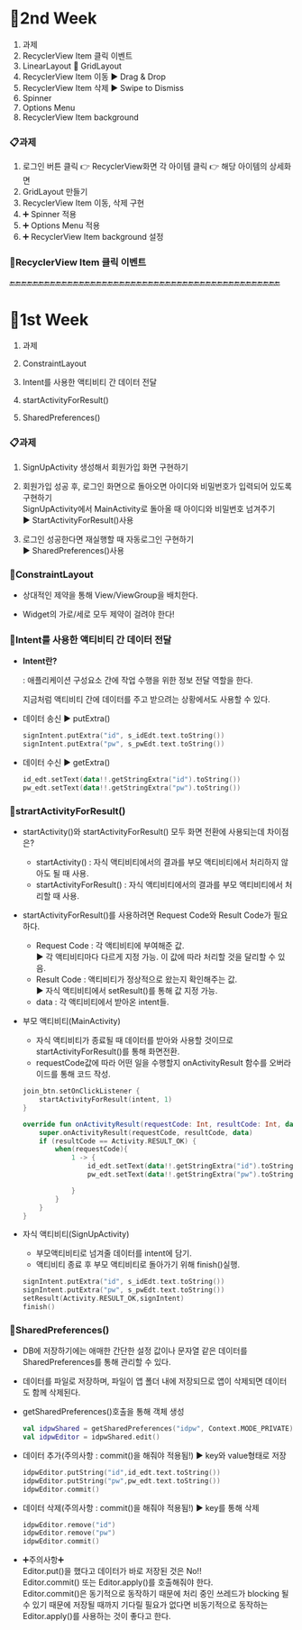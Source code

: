 # 🚩2nd Week

1. 과제
2. RecyclerView  Item 클릭 이벤트
3. LinearLayout 🔄 GridLayout
4. RecyclerView Item 이동 ▶ Drag & Drop
5. RecyclerView Item 삭제 ▶ Swipe to Dismiss
6. Spinner
7. Options Menu
8. RecyclerView Item background



### 📋과제

1. 로그인 버튼 클릭 👉 RecyclerView화면
   각 아이템 클릭 👉 해당 아이템의 상세화면
2. GridLayout 만들기
3. RecyclerView Item 이동, 삭제 구현
4. ➕ Spinner 적용
5. ➕ Options Menu 적용
6. ➕  RecyclerView Item background 설정



### 🍫RecyclerView Item 클릭 이벤트

🔚🔚🔚🔚🔚🔚🔚🔚🔚🔚🔚🔚🔚🔚🔚🔚🔚🔚🔚🔚🔚🔚🔚🔚🔚🔚🔚🔚🔚🔚🔚🔚🔚🔚🔚🔚🔚🔚🔚🔚🔚🔚🔚🔚🔚🔚🔚

# 🚩1st Week

1. 과제

2. ConstraintLayout

3. Intent를 사용한 액티비티 간 데이터 전달

4. startActivityForResult()

5. SharedPreferences()

   

### 📋과제

1. SignUpActivity 생성해서 회원가입 화면 구현하기

2. 회원가입 성공 후, 로그인 화면으로 돌아오면 아이디와 비밀번호가 입력되어 있도록 구현하기<br>
   SignUpActivity에서 MainActivity로 돌아올 때 아이디와 비밀번호 넘겨주기 <br>
   ▶ StartActivityForResult()사용

3. 로그인 성공한다면 재실행할 때 자동로그인 구현하기<br>
   ▶ SharedPreferences()사용

   

### 🍭ConstraintLayout

- 상대적인 제약을 통해 View/ViewGroup을 배치한다.

- Widget의 가로/세로 모두 제약이 걸려야 한다!

  

### 🍭Intent를 사용한 액티비티 간 데이터 전달

- **Intent란?**

  : 애플리케이션 구성요소 간에 작업 수행을 위한 정보 전달 역할을 한다.

  지금처럼 액티비티 간에 데이터를 주고 받으려는  상황에서도 사용할 수 있다.

- 데이터 송신 ▶ putExtra()

  ```kotlin
  signIntent.putExtra("id", s_idEdt.text.toString())
  signIntent.putExtra("pw", s_pwEdt.text.toString())
  ```

- 데이터 수신 ▶ getExtra()

  ```kotlin
  id_edt.setText(data!!.getStringExtra("id").toString())
  pw_edt.setText(data!!.getStringExtra("pw").toString())
  ```

  

### 🍭strartActivityForResult()

- startActivity()와 startActivityForResult() 모두 화면 전환에 사용되는데 차이점은?

  - startActivity() : 자식 액티비티에서의 결과를 부모 액티비티에서 처리하지 않아도 될 때 사용.
  - startActivityForResult() : 자식 액티비티에서의 결과를 부모 액티비티에서 처리할 때 사용.

- startActivityForResult()를 사용하려면 Request Code와 Result Code가 필요하다. 

  - Request Code : 각 액티비티에 부여해준 값.<br>
    ▶ 각 액티비티마다 다르게 지정 가능. 이 값에 따라 처리할 것을 달리할 수 있음.
  - Result Code : 액티비티가 정상적으로 왔는지 확인해주는 값.<br>
    ▶ 자식 액티비티에서 setResult()를 통해 값 지정 가능.
  - data : 각 액티비티에서 받아온 intent들.

- 부모 액티비티(MainActivity)

  - 자식 액티비티가 종료될 때 데이터를 받아와 사용할 것이므로 startActivityForResult()를 통해 화면전환.
  - requestCode값에 따라 어떤 일을 수행할지 onActivityResult 함수를 오버라이드를 통해 코드 작성.

  ```kotlin
  join_btn.setOnClickListener {
      startActivityForResult(intent, 1)
  }
  ```

  ```kotlin
  override fun onActivityResult(requestCode: Int, resultCode: Int, data: Intent?) {
      super.onActivityResult(requestCode, resultCode, data)
      if (resultCode == Activity.RESULT_OK) {
          when(requestCode){
              1 -> {
                  id_edt.setText(data!!.getStringExtra("id").toString())
                  pw_edt.setText(data!!.getStringExtra("pw").toString())
  
              }
          }
      }
  }
  ```

- 자식 액티비티(SignUpActivity)

  - 부모액티비티로 넘겨줄 데이터를 intent에 담기.
  - 액티비티 종료 후 부모 액티비티로 돌아가기 위해 finish()실행.

  ```kotlin
  signIntent.putExtra("id", s_idEdt.text.toString())
  signIntent.putExtra("pw", s_pwEdt.text.toString())
  setResult(Activity.RESULT_OK,signIntent)
  finish()
  ```



### 🍭SharedPreferences()

- DB에 저장하기에는 애매한 간단한 설정 값이나 문자열 같은 데이터를 SharedPreferences를 통해 관리할 수 있다.

- 데이터를 파일로 저장하며, 파일이 앱 폴더 내에 저장되므로 앱이 삭제되면 데이터도 함께 삭제된다.

- getSharedPreferences()호출을 통해 객체 생성

  ```kotlin
  val idpwShared = getSharedPreferences("idpw", Context.MODE_PRIVATE)
  val idpwEditor = idpwShared.edit()
  ```

- 데이터 추가(주의사항 : commit()을 해줘야 적용됨!)
  ▶ key와 value형태로 저장

  ```kotlin
  idpwEditor.putString("id",id_edt.text.toString())
  idpwEditor.putString("pw",pw_edt.text.toString())
  idpwEditor.commit()
  ```

- 데이터 삭제(주의사항 : commit()을 해줘야 적용됨!)
  ▶ key를 통해 삭제

  ```kotlin
  idpwEditor.remove("id")
  idpwEditor.remove("pw")
  idpwEditor.commit()
  ```

- ➕주의사항➕<br>
  Editor.put()을 했다고 데이터가 바로 저장된 것은 No!!<br>
  Editor.commit() 또는 Editor.apply()를 호출해줘야 한다.<br>
  Editor.commit()은 동기적으로 동작하기 때문에 처리 중인 쓰레드가 blocking 될 수 있기 때문에 저장될 때까지 기다릴 필요가 없다면 비동기적으로 동작하는 Editor.apply()를 사용하는 것이 좋다고 한다.